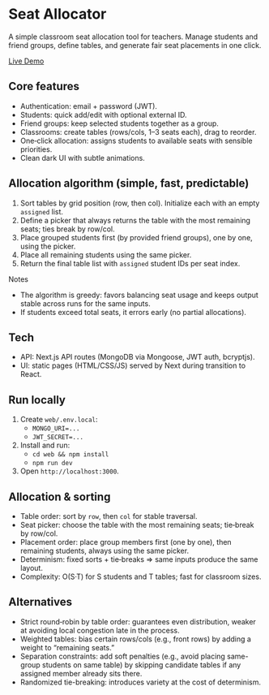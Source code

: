 # Seat Allocator

A simple classroom seat allocation tool for teachers. Manage students and friend groups, define tables, and generate fair seat placements in one click.

[Live Demo](https://student-allocator.vercel.app)

## Core features
- Authentication: email + password (JWT).
- Students: quick add/edit with optional external ID.
- Friend groups: keep selected students together as a group.
- Classrooms: create tables (rows/cols, 1–3 seats each), drag to reorder.
- One‑click allocation: assigns students to available seats with sensible priorities.
- Clean dark UI with subtle animations.

## Allocation algorithm (simple, fast, predictable)
1. Sort tables by grid position (row, then col). Initialize each with an empty `assigned` list.
2. Define a picker that always returns the table with the most remaining seats; ties break by row/col.
3. Place grouped students first (by provided friend groups), one by one, using the picker.
4. Place all remaining students using the same picker.
5. Return the final table list with `assigned` student IDs per seat index.

Notes
- The algorithm is greedy: favors balancing seat usage and keeps output stable across runs for the same inputs.
- If students exceed total seats, it errors early (no partial allocations).

## Tech
- API: Next.js API routes (MongoDB via Mongoose, JWT auth, bcryptjs).
- UI: static pages (HTML/CSS/JS) served by Next during transition to React.

## Run locally
1. Create `web/.env.local`:
   - `MONGO_URI=...`
   - `JWT_SECRET=...`
2. Install and run:
   - `cd web && npm install`
   - `npm run dev`
3. Open `http://localhost:3000`.


## Allocation & sorting
- Table order: sort by `row`, then `col` for stable traversal.
- Seat picker: choose the table with the most remaining seats; tie‑break by row/col.
- Placement order: place group members first (one by one), then remaining students, always using the same picker.
- Determinism: fixed sorts + tie‑breaks ⇒ same inputs produce the same layout.
- Complexity: O(S·T) for S students and T tables; fast for classroom sizes.

## Alternatives
- Strict round‑robin by table order: guarantees even distribution, weaker at avoiding local congestion late in the process.
- Weighted tables: bias certain rows/cols (e.g., front rows) by adding a weight to “remaining seats.”
- Separation constraints: add soft penalties (e.g., avoid placing same-group students on same table) by skipping candidate tables if any assigned member already sits there.
- Randomized tie-breaking: introduces variety at the cost of determinism.
